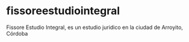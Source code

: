 # fissoreestudiointegral
Fissore Estudio Integral, es un estudio juridico en la ciudad de Arroyito, Córdoba 
